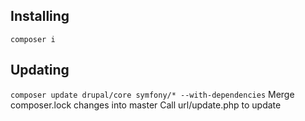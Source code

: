 ## Installing

`composer i`

## Updating

`composer update drupal/core symfony/* --with-dependencies`
Merge composer.lock changes into master
Call url/update.php to update